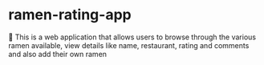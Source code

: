 # ramen-rating-app

📌 This is a web application that allows users to browse through the various ramen available, view details like name, restaurant, rating and comments and also add their own ramen